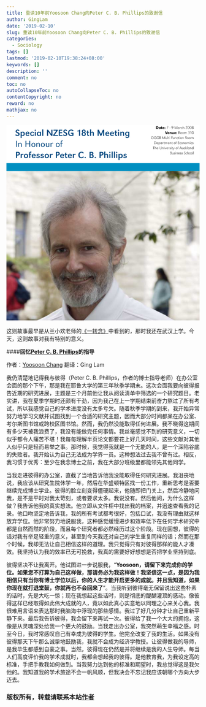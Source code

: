 ```yaml
---
title: 重读10年前Yoosoon Chang向Peter C. B. Phillips的致谢信
author: GingLam
date: '2019-02-10'
slug: 重读10年前Yoosoon Chang向Peter C. B. Phillips的致谢信
categories:
  - Sociology
tags: []
lastmod: '2019-02-10T19:38:24+08:00'
keywords: []
description: ''
comment: no
toc: no
autoCollapseToc: no
contentCopyright: no
reward: no
mathjax: no
---
```

<div align=center><img src="https://raw.githubusercontent.com/GingLam/Storage/master/screenshot3.png"></div>
<div align=center>
</div>


这则故事最早是从兰小欢老师的[《一转念》](https://www.amazon.cn/dp/B0056XI6DE)中看到的，那时我还在武汉上学。今天，这则故事对我有特别的意义。

####**回忆[Peter C. B. Phillips](http://korora.econ.yale.edu/phillips/)的指导**

作者：[Yoosoon Chang](https://economics.indiana.edu/about/faculty/chang-yoosoon.html)
翻译：Ging Lam

我仍清楚地记得我与彼得（Peter C. B. Phillips，作者的博士指导老师）在办公室会面的那个下午，那是我在耶鲁大学的第三年秋季学期末。这次会面我要向彼得报告近期的研究进展，主题是三个月前他让我从阅读清单中筛选的一个研究题目。老实讲，我在夏季学期时还颇有干劲，因为我己在上一学期结束前奋力熬过了所有考试，所以我感觉自己的学术进度没有太多亏欠。随着秋季学期的到来，我开始异常努力地学习文献并试图找到一个合适的研究主题，因而大部分时间都呆在办公室、考尔斯图书馆或跨校区图书馆。然而，我仍然没能取得任何进展。我不晓得这期间有多少天被我浪费了，我没有能做完任何事情。我丝毫感觉不到的研究意义，一切似乎都令人痛苦不堪！我每每理解半页论文都要花上好几天时间，这些文献对其他人似乎只是轻而易举之事。那时候，我觉得我就是一个无能的人，是一个深陷谷底的失败者。我开始认为自己无法成为学界一员。这种想法过去我不曾有过。相反，我习惯于优秀：至少在我念博士之前，我在大部分班级里都能领先其他同学。

<!--more-->

当我走进彼得的办公室，直截了当地告诉他我没能取得任何研究进展。我沮丧地说，我应该从研究生院休学一年，然后在华盛顿特区找一份工作，重新思考是否要继续完成博士学业。彼得的脸立刻变得僵硬起来，他随即把门关上，然后冷静地问我，是不是平时对我太苛刻，或者要求太多。我说没有。然后他问，为什么这样做？我告诉他我的真实想法。他立即从文件柜中找出我的档案，并迅速查看我的记录。他口吻坚定地告诉我，我的所有考试都考很好，包括口试，我没有理由就这样放弃学位。他非常努力地说服我，这种感觉缓慢进步和效率低下在任何学术研究中都是自然而然的阶段，而且每个研究者都必然经历过这个阶段。现在回想，彼得的话对我有举足轻重的意义，甚至到今天我还对自己的学生重复同样的话；然而在那个时候，我却无法让自己相信这样的道理。我只觉得只有对彼得那样的能人才凑效。我坚持认为我的效率已无可挽救，我真的需要好好想想是否把学业坚持到底。

彼得坚决不让我离开。他试图进一步说服我，“**Yoosoon，请留下来完成你的学位。如果您不打算为自己这样做，那请务必为我这样做！我坚信这一点，是因为我相信只有当你有博士学位以后，你的人生才能开启更多的成就。并且我知道，如果你现在就打退堂鼓，你就再也不会回来了**”。当我听到彼得毫无保留说出这些朴素的话时，先是大吃一惊；现在我想起这些话时，则是彻底的醍醐灌顶的感动。像彼得这样已经取得如此伟大成就的人，竟以如此真心实意地以同理之心来关心我。我很难用言语来表达那时我脑海中浮现的那些感情。我过了好几分钟才让自己重新平静下来。最后我告诉彼得，我会留下来再试一次。彼得给了我一个大大的拥抱，这像是从灵魂深处给我一个更大的鼓励。当我走出办公室，我突然萌生幸福之感。时至今日，我时常感叹自己有幸成为彼得的学生。他完全改变了我的生活。如果没有彼得那天下午那么诚挚地鼓励我，我就不会成为经济学教授。让彼得做我的导师，是我毕生都感到自豪之事。当然，彼得现在仍然是并将继续是我的人生导师。每当人们高度评价我的学术成就时，我都会想起我的彼得。是他教育我，为我设定高的标准，手把手教我如何做到。当我努力达到他的标准和期望时，我总觉得这是我欠他的。我知道我的学术旅途不会一帆风顺，但我决会不忘记我应该朝哪个方向大步迈去。


### 版权所有，转载请联系本站[作者](mailto:linj83@mail2.sysu.edu.cn)
